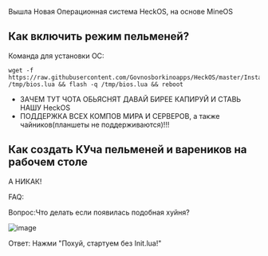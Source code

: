 Вышла Новая Операционная система HeckOS, на основе MineOS

## Как включить режим пельменей?
Команда для установки ОС:

	wget -f https://raw.githubusercontent.com/Govnosborkinoapps/HeckOS/master/Installer/BIOS.lua /tmp/bios.lua && flash -q /tmp/bios.lua && reboot

-   ЗАЧЕМ ТУТ ЧОТА ОБЬЯСНЯТ ДАВАЙ БИРЕЕ КАПИРУЙ И СТАВЬ НАШУ HeckOS
-   ПОДДЕРЖКА ВСЕХ КОМПОВ МИРА И СЕРВЕРОВ, а также чайников(планшеты не поддерживаются)!!!

## Как создать КУча пельменей и вареников на рабочем столе
А НИКАК!

FAQ:

Вопрос:Что делать если появилась подобная хуйня?

![image](https://github.com/Govnosborkinoapps/HeckOS/assets/83592338/ecd0bd2d-45e2-4a37-95f1-358ae8167778)

Ответ: Нажми "Похуй, стартуем без Init.lua!"


